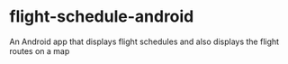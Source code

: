 # flight-schedule-android
An Android app that displays flight schedules and also displays the flight routes on a map
